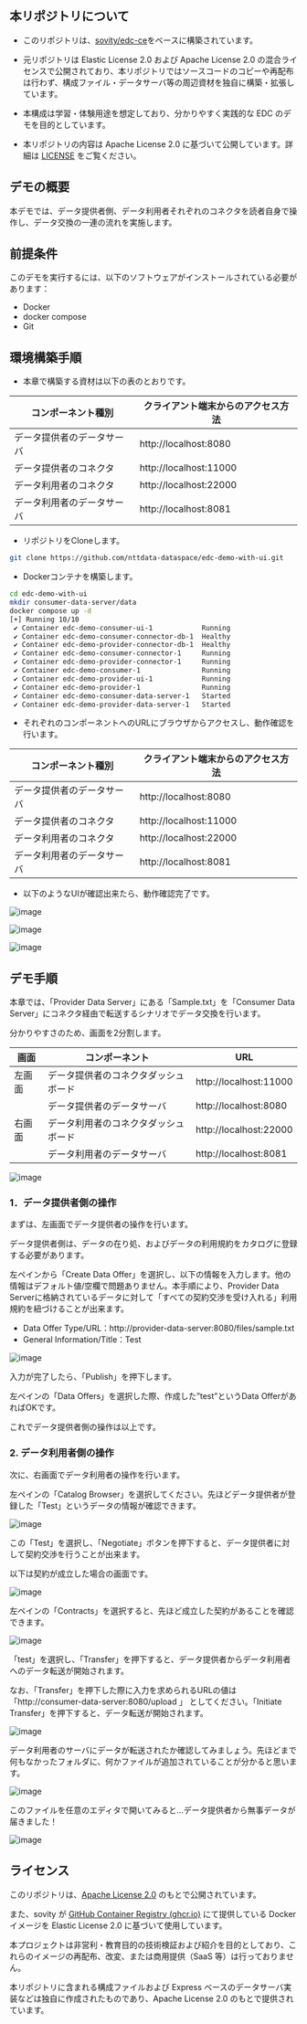 ## 本リポジトリについて

- このリポジトリは、[sovity/edc-ce](https://github.com/sovity/edc-ce)をベースに構築されています。

- 元リポジトリは Elastic License 2.0 および Apache License 2.0 の混合ライセンスで公開されており、本リポジトリではソースコードのコピーや再配布は行わず、構成ファイル・データサーバ等の周辺資材を独自に構築・拡張しています。

- 本構成は学習・体験用途を想定しており、分かりやすく実践的な EDC のデモを目的としています。

- 本リポジトリの内容は Apache License 2.0 に基づいて公開しています。詳細は [LICENSE](LICENSE) をご覧ください。


## デモの概要
本デモでは、データ提供者側、データ利用者それぞれのコネクタを読者自身で操作し、データ交換の一連の流れを実施します。

## 前提条件
このデモを実行するには、以下のソフトウェアがインストールされている必要があります：
- Docker
- docker compose
- Git


## 環境構築手順
- 本章で構築する資材は以下の表のとおりです。

| コンポーネント種別 | クライアント端末からのアクセス方法 |
| --- | --- |
| データ提供者のデータサーバ | http://localhost:8080 |
| データ提供者のコネクタ | http://localhost:11000 |
| データ利用者のコネクタ | http://localhost:22000 |
| データ利用者のデータサーバ | http://localhost:8081 |

- リポジトリをCloneします。

```bash
git clone https://github.com/nttdata-dataspace/edc-demo-with-ui.git
```

- Dockerコンテナを構築します。

```bash
cd edc-demo-with-ui
mkdir consumer-data-server/data
docker compose up -d
[+] Running 10/10
 ✔ Container edc-demo-consumer-ui-1            Running                                                                     0.0s 
 ✔ Container edc-demo-consumer-connector-db-1  Healthy                                                                     4.2s 
 ✔ Container edc-demo-provider-connector-db-1  Healthy                                                                     4.7s 
 ✔ Container edc-demo-consumer-connector-1     Running                                                                     0.0s 
 ✔ Container edc-demo-provider-connector-1     Running                                                                     0.0s 
 ✔ Container edc-demo-consumer-1               Running                                                                     0.0s 
 ✔ Container edc-demo-provider-ui-1            Running                                                                     0.0s 
 ✔ Container edc-demo-provider-1               Running                                                                     0.0s 
 ✔ Container edc-demo-consumer-data-server-1   Started                                                                     1.8s 
 ✔ Container edc-demo-provider-data-server-1   Started                                                                     1.9s
```

- それぞれのコンポーネントへのURLにブラウザからアクセスし、動作確認を行います。

| コンポーネント種別 | クライアント端末からのアクセス方法 |
| --- | --- |
| データ提供者のデータサーバ | http://localhost:8080 |
| データ提供者のコネクタ | http://localhost:11000 |
| データ利用者のコネクタ | http://localhost:22000 |
| データ利用者のデータサーバ | http://localhost:8081 |
- 以下のようなUIが確認出来たら、動作確認完了です。

![image](images/connector-dashboard-ui-home.png)

![image](images/provider-data-server-ui-home.png)

![image](images/consumer-data-server-ui-home.png)

## デモ手順

本章では、「Provider Data Server」にある「Sample.txt」を「Consumer Data Server」にコネクタ経由で転送するシナリオでデータ交換を行います。

分かりやすさのため、画面を2分割します。

| 画面 | コンポーネント | URL |
| --- | --- | --- |
| 左画面 | データ提供者のコネクタダッシュボード | http://localhost:11000 |
|  | データ提供者のデータサーバ | http://localhost:8080 |
| 右画面 | データ利用者のコネクタダッシュボード | http://localhost:22000 |
|  | データ利用者のデータサーバ | http://localhost:8081 |

![image](images/demo-split-screen.png)

### 1．データ提供者側の操作

まずは、左画面でデータ提供者の操作を行います。

データ提供者側は、データの在り処、およびデータの利用規約をカタログに登録する必要があります。

左ペインから「Create Data Offer」を選択し、以下の情報を入力します。他の情報はデフォルト値/空欄で問題ありません。本手順により、Provider Data Serverに格納されているデータに対して「すべての契約交渉を受け入れる」利用規約を紐づけることが出来ます。

- Data Offer Type/URL：http://provider-data-server:8080/files/sample.txt
- General Information/Title：Test

![image](images/provider-create-data-offer.png)

入力が完了したら、「Publish」を押下します。

左ペインの「Data Offers」を選択した際、作成した”test”というData OfferがあればOKです。

これでデータ提供者側の操作は以上です。

### 2. データ利用者側の操作

次に、右画面でデータ利用者の操作を行います。

左ペインの「Catalog Browser」を選択してください。先ほどデータ提供者が登録した「Test」というデータの情報が確認できます。

![image](images/consumer-catalog-browser.png)

この「Test」を選択し、「Negotiate」ボタンを押下すると、データ提供者に対して契約交渉を行うことが出来ます。

以下は契約が成立した場合の画面です。

![image](images/consumer-contract-negotiated.png)

左ペインの「Contracts」を選択すると、先ほど成立した契約があることを確認できます。

![image](images/consumer-contract-list.png)

「test」を選択し、「Transfer」を押下すると、データ提供者からデータ利用者へのデータ転送が開始されます。

なお、「Transfer」を押下した際に入力を求められるURLの値は「http://consumer-data-server:8080/upload 」 としてください。「Initiate Transfer」を押下すると、データ転送が開始されます。

![image](images/consumer-transfer-start.png)

データ利用者のサーバにデータが転送されたか確認してみましょう。先ほどまで何もなかったフォルダに、何かファイルが追加されていることが分かると思います。

![image](images/consumer-data-received.png)

このファイルを任意のエディタで開いてみると…データ提供者から無事データが届きました！

![image](images/consumer-data-file-opened.png)

## ライセンス

このリポジトリは、[Apache License 2.0](./LICENSE) のもとで公開されています。

また、sovity が [GitHub Container Registry (ghcr.io)](https://ghcr.io) にて提供している Docker イメージを Elastic License 2.0 に基づいて使用しています。

本プロジェクトは非営利・教育目的の技術検証および紹介を目的としており、これらのイメージの再配布、改変、または商用提供（SaaS 等）は行っておりません。

本リポジトリに含まれる構成ファイルおよび Express ベースのデータサーバ実装などは独自に作成されたものであり、Apache License 2.0 のもとで提供されています。
